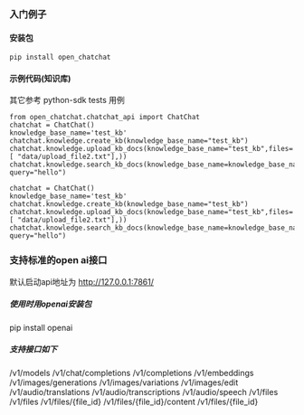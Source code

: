 ### 入门例子

#### 安装包

```
pip install open_chatchat
```

#### 示例代码(知识库)

其它参考 python-sdk tests 用例

```
from open_chatchat.chatchat_api import ChatChat
chatchat = ChatChat()
knowledge_base_name='test_kb'
chatchat.knowledge.create_kb(knowledge_base_name="test_kb")
chatchat.knowledge.upload_kb_docs(knowledge_base_name="test_kb",files=[ "data/upload_file2.txt"],))
chatchat.knowledge.search_kb_docs(knowledge_base_name=knowledge_base_name, query="hello")    
```

```
chatchat = ChatChat()
knowledge_base_name='test_kb'
chatchat.knowledge.create_kb(knowledge_base_name="test_kb")
chatchat.knowledge.upload_kb_docs(knowledge_base_name="test_kb",files=[ "data/upload_file2.txt"],))
chatchat.knowledge.search_kb_docs(knowledge_base_name=knowledge_base_name, query="hello")    
```

### 支持标准的open ai接口

默认启动api地址为 http://127.0.0.1:7861/

##### 使用时用openai安装包

pip install openai

##### 支持接口如下

/v1/models
/v1/chat/completions
/v1/completions
/v1/embeddings
/v1/images/generations
/v1/images/variations
/v1/images/edit
/v1/audio/translations
/v1/audio/transcriptions
/v1/audio/speech
/v1/files
/v1/files
/v1/files/{file_id}
/v1/files/{file_id}/content
/v1/files/{file_id}
